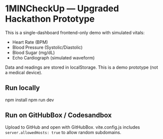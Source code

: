 # 1MINCheckUp — Upgraded Hackathon Prototype

This is a single-dashboard frontend-only demo with simulated vitals:
- Heart Rate (BPM)
- Blood Pressure (Systolic/Diastolic)
- Blood Sugar (mg/dL)
- Echo Cardiograph (simulated waveform)

Data and readings are stored in localStorage. This is a demo prototype (not a medical device).

## Run locally
npm install
npm run dev

## Run on GitHubBox / Codesandbox
Upload to GitHub and open with GitHubBox. vite.config.js includes `server.allowedHosts: true` to allow random subdomains.
